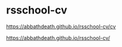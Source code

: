 # rsschool-cv
https://abbathdeath.github.io/rsschool-cv/cv

https://abbathdeath.github.io/rsschool-cv/
